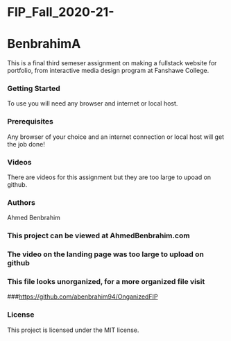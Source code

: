 # FIP_Fall_2020-21-

# BenbrahimA
  This is a final third semeser  assignment on making a fullstack website for portfolio, from interactive media design program at Fanshawe College.
  
### Getting Started
To use you will need any browser and internet or local host.

### Prerequisites
Any browser of your choice and an internet connection or local host will get the job done!

### Videos
There are videos for this assignment but they are too large to upoad on github.

### Authors
Ahmed Benbrahim

### This project can be viewed at AhmedBenbrahim.com

### The video on the landing page was too large to upload on github

### This file looks unorganized, for a more organized file visit 
###https://github.com/abenbrahim94/OnganizedFIP

### License
This project is licensed under the MIT license.
